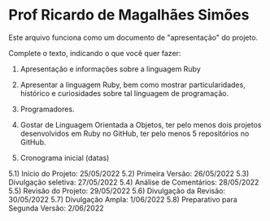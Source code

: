 # Prof Ricardo de Magalhães Simões

Este arquivo funciona como um documento de "apresentação" do projeto.

Complete o texto, indicando o que você quer fazer:

1) Apresentação e informações sobre a linguagem Ruby

2) Apresentar a linguagem Ruby, bem como mostrar particularidades, histórico e curiosidades sobre tal linguagem de programação.

3) Programadores.

4) Gostar de Linguagem Orientada a Objetos, ter pelo menos dois projetos desenvolvidos em Ruby no GitHub, ter pelo menos 5 repositórios no GitHub.

5) Cronograma inicial (datas)

5.1) Início do Projeto: 25/05/2022
5.2) Primeira Versão: 26/05/2022
5.3) Divulgação seletiva: 27/05/2022 
5.4) Análise de Comentários: 28/05/2022 
5.5) Revisão do Projeto: 29/05/2022 
5.6) Divulgação da Revisão: 30/05/2022 
5.7) Divulgação Ampla: 1/06/2022 
5.8) Preparativo para Segunda Versão: 2/06/2022 
